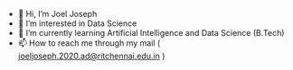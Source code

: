 - 👋 Hi, I’m Joel Joseph
- 👀 I’m interested in Data Science
- 🌱 I’m currently learning Artificial Intelligence and Data Science (B.Tech)
- 📫 How to reach me through my mail ( joeljoseph.2020.ad@ritchennai.edu.in )

<!---
Joel449-gif/Joel449-gif is a ✨ special ✨ repository because its `README.md` (this file) appears on your GitHub profile.
You can click the Preview link to take a look at your changes.
--->
